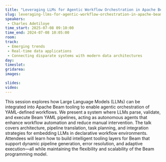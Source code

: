 ```yaml
---
title: "Leveraging LLMs for Agentic Workflow Orchestration in Apache Beam YAML Pipelines"
slug: leveraging-llms-for-agentic-workflow-orchestration-in-apache-beam-yaml-pipelines
speakers:
 - Charles Adetiloye
time_start: 2025-07-08 09:10:00
time_end: 2024-07-08 10:05:00
room: 
track: 
 - Emerging trends
 - Real-time data applications
 - Connecting disparate systems with modern data architectures
day: 
timeslot: 
gridarea: 
images: 

slides:
video: 
---
```


This session explores how Large Language Models (LLMs) can be integrated into Apache Beam tooling to enable agentic orchestration of YAML-defined workflows. We present a system where LLMs parse, validate, and execute Beam YAML pipelines, acting as autonomous agents that enhance workflow automation and reduce manual intervention. The talk covers architecture, pipeline translation, task planning, and integration strategies for embedding LLMs in declarative workflow environments. Attendees will learn how to build intelligent tooling layers for Beam that support dynamic pipeline generation, error resolution, and adaptive execution—all while maintaining the flexibility and scalability of the Beam programming model.